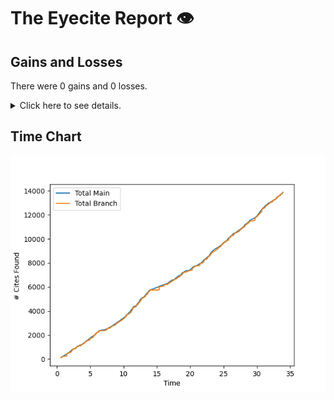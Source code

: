 # The Eyecite Report :eye:



Gains and Losses
---------
There were 0 gains and 0 losses.

<details>
<summary>Click here to see details.</summary>

| ID   | GAIN   | LOSS   | OPINION_ID   | --   |
|------|--------|--------|--------------|------|

</details>


Time Chart
---------
![image](https://raw.githubusercontent.com/flooie/pingme/artifacts/benchmark/pr13-chart.png)